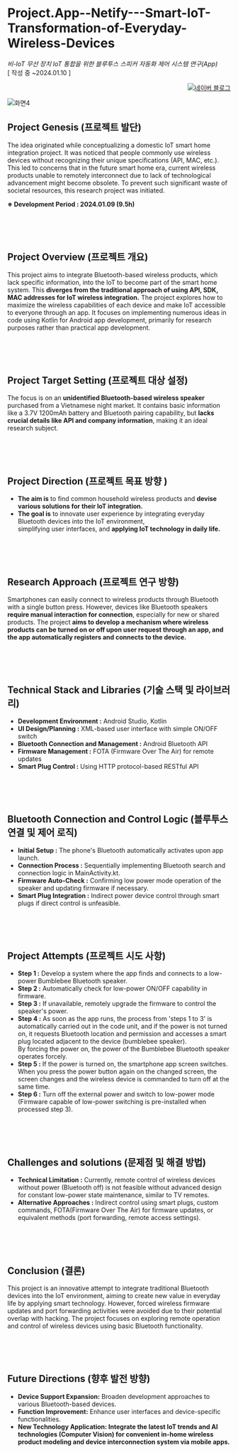 # Project.App--Netify---Smart-IoT-Transformation-of-Everyday-Wireless-Devices
_비-IoT 무선 장치 IoT 통합을 위한 블루투스 스피커 자동화 제어 시스템 연구(App)_  
[ 작성 중 ~2024.01.10 ]
<p align="right">
  <a href="https://blog.naver.com/pixelwizard/223317548521">
    <img src="https://img.shields.io/badge/한국어%20번역본-03C75A?style=flat-square&logo=Naver&logoColor=white" alt="네이버 블로그">
  </a> </p>  
  
![화면4](https://github.com/pixelwizard2/Project.App--Netify---Smart-IoT-Transformation-of-Everyday-Wireless-Devices/assets/138272416/29a1e1cc-0f22-453b-97dd-d65fbf48d09f)

## Project Genesis (프로젝트 발단)

The idea originated while conceptualizing a domestic IoT smart home integration project. It was noticed that people commonly use wireless devices without recognizing their unique specifications (API, MAC, etc.). This led to concerns that in the future smart home era, current wireless products unable to remotely interconnect due to lack of technological advancement might become obsolete. To prevent such significant waste of societal resources, this research project was initiated.

**※ Development Period : 2024.01.09 (9.5h)**

<br> <br> <br>

## Project Overview (프로젝트 개요)

This project aims to integrate Bluetooth-based wireless products, which lack specific information, into the IoT to become part of the smart home system. This **diverges from the traditional approach of using API, SDK, MAC addresses for IoT wireless integration.** The project explores how to maximize the wireless capabilities of each device and make IoT accessible to everyone through an app. It focuses on implementing numerous ideas in code using Kotlin for Android app development, primarily for research purposes rather than practical app development.

<br> <br> <br>

## Project Target Setting (프로젝트 대상 설정)

The focus is on an **unidentified Bluetooth-based wireless speaker** purchased from a Vietnamese night market. It contains basic information like a 3.7V 1200mAh battery and Bluetooth pairing capability, but **lacks crucial details like API and company information**, making it an ideal research subject.

<br> <br> <br>

## Project Direction (프로젝트 목표 방향 )

- **The aim is** to find common household wireless products and **devise various solutions for their IoT integration.** 
- **The goal is** to innovate user experience by integrating everyday Bluetooth devices into the IoT environment,  
                simplifying user interfaces, and **applying IoT technology in daily life.**

<br> <br> <br>

## Research Approach (프로젝트 연구 방향)

Smartphones can easily connect to wireless products through Bluetooth with a single button press. However, devices like Bluetooth speakers **require manual interaction for connection**, especially for new or shared products. The project **aims to develop a mechanism where wireless products can be turned on or off upon user request through an app, and the app automatically registers and connects to the device.**

<br> <br> <br>

## Technical Stack and Libraries (기술 스택 및 라이브러리)

- **Development Environment :** Android Studio, Kotlin
- **UI Design/Planning :** XML-based user interface with simple ON/OFF switch
- **Bluetooth Connection and Management :** Android Bluetooth API
- **Firmware Management :** FOTA (Firmware Over The Air) for remote updates
- **Smart Plug Control :** Using HTTP protocol-based RESTful API

<br> <br> <br>

## Bluetooth Connection and Control Logic (블루투스 연결 및 제어 로직)

- **Initial Setup :** The phone's Bluetooth automatically activates upon app launch.
- **Connection Process :** Sequentially implementing Bluetooth search and connection logic in MainActivity.kt.
- **Firmware Auto-Check :** Confirming low power mode operation of the speaker and updating firmware if necessary.
- **Smart Plug Integration :** Indirect power device control through smart plugs if direct control is unfeasible.

<br> <br> <br>

## Project Attempts (프로젝트 시도 사항)

- **Step 1 :** Develop a system where the app finds and connects to a low-power Bumblebee Bluetooth speaker.
- **Step 2 :** Automatically check for low-power ON/OFF capability in firmware.
- **Step 3 :** If unavailable, remotely upgrade the firmware to control the speaker's power.
- **Step 4 :** As soon as the app runs, the process from 'steps 1 to 3' is automatically carried out in the code unit, and if the power is not turned on, it requests Bluetooth location and permission and accesses a smart plug located adjacent to the device (bumblebee speaker).  
By forcing the power on, the power of the Bumblebee Bluetooth speaker operates forcely.
- **Step 5 :** If the power is turned on, the smartphone app screen switches. When you press the power button again on the changed screen, the screen changes and the wireless device is commanded to turn off at the same time.
- **Step 6 :** Turn off the external power and switch to low-power mode (Firmware capable of low-power switching is pre-installed when processed step 3).

<br> <br> <br>

## Challenges and solutions (문제점 및 해결 방법)

- **Technical Limitation :** Currently, remote control of wireless devices without power (Bluetooth off) is not feasible without advanced design for constant low-power state maintenance, similar to TV remotes.
- **Alternative Approaches :** Indirect control using smart plugs, custom commands, FOTA(Firmware Over The Air) for firmware updates, or equivalent methods (port forwarding, remote access settings).

<br> <br> <br>

## Conclusion (결론)

This project is an innovative attempt to integrate traditional Bluetooth devices into the IoT environment, aiming to create new value in everyday life by applying smart technology. However, forced wireless firmware updates and port forwarding activities were avoided due to their potential overlap with hacking. The project focuses on exploring remote operation and control of wireless devices using basic Bluetooth functionality.

<br> <br> <br>

## Future Directions (향후 발전 방향)

- **Device Support Expansion:** Broaden development approaches to various Bluetooth-based devices.
- **Function Improvement:** Enhance user interfaces and device-specific functionalities.
- **New Technology Application: Integrate the latest IoT trends and AI technologies (Computer Vision) for convenient in-home wireless product modeling and device interconnection system via mobile apps.**
